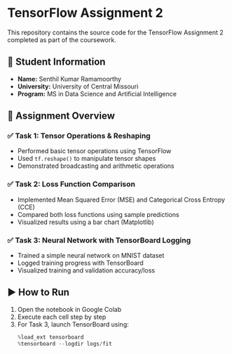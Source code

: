 # TensorFlow Assignment 2

This repository contains the source code for the TensorFlow Assignment 2 completed as part of the coursework.

## 👤 Student Information
- **Name:** Senthil Kumar Ramamoorthy
- **University:** University of Central Missouri
- **Program:** MS in Data Science and Artificial Intelligence

## 📂 Assignment Overview

### ✅ Task 1: Tensor Operations & Reshaping
- Performed basic tensor operations using TensorFlow
- Used `tf.reshape()` to manipulate tensor shapes
- Demonstrated broadcasting and arithmetic operations

### ✅ Task 2: Loss Function Comparison
- Implemented Mean Squared Error (MSE) and Categorical Cross Entropy (CCE)
- Compared both loss functions using sample predictions
- Visualized results using a bar chart (Matplotlib)

### ✅ Task 3: Neural Network with TensorBoard Logging
- Trained a simple neural network on MNIST dataset
- Logged training progress with TensorBoard
- Visualized training and validation accuracy/loss

## ▶️ How to Run

1. Open the notebook in Google Colab
2. Execute each cell step by step
3. For Task 3, launch TensorBoard using:
   ```python
   %load_ext tensorboard
   %tensorboard --logdir logs/fit
